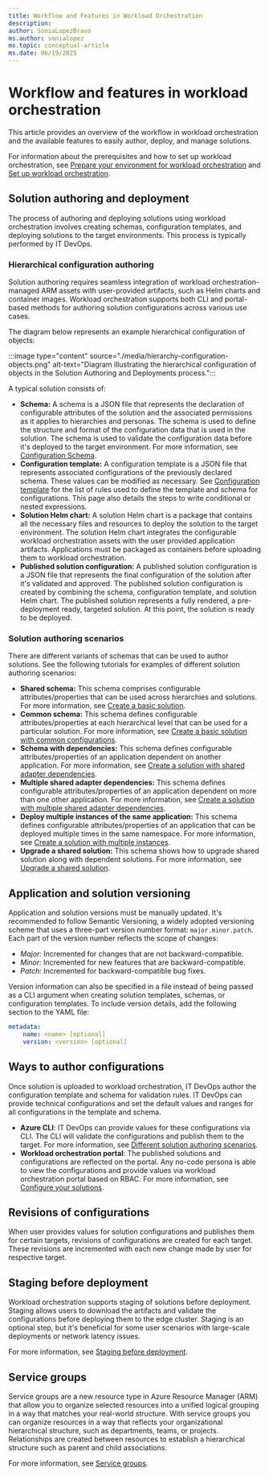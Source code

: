 ```yaml
---
title: Workflow and Features in Workload Orchestration
description: 
author: SoniaLopezBravo
ms.author: sonialopez
ms.topic: conceptual-article
ms.date: 06/19/2025
---
```



# Workflow and features in workload orchestration

This article provides an overview of the workflow in workload orchestration and the available features to easily author, deploy, and manage solutions.

For information about the prerequisites and how to set up workload orchestration, see [Prepare your environment for workload orchestration](initial-setup-environment.md) and [Set up workload orchestration](initial-setup-configuration.md).

## Solution authoring and deployment 

The process of authoring and deploying solutions using workload orchestration involves creating schemas, configuration templates, and deploying solutions to the target environments. This process is typically performed by IT DevOps.

### Hierarchical configuration authoring

Solution authoring requires seamless integration of workload orchestration-managed ARM assets with user-provided artifacts, such as Helm charts and container images. Workload orchestration supports both CLI and portal-based methods for authoring solution configurations across various use cases.

The diagram below represents an example hierarchical configuration of objects:

:::image type="content" source="./media/hierarchy-configuration-objects.png" alt-text="Diagram illustrating the hierarchical configuration of objects in the Solution Authoring and Deployments process.":::

A typical solution consists of:

- **Schema:** A schema is a JSON file that represents the declaration of configurable attributes of the solution and the associated permissions as it applies to hierarchies and personas. The schema is used to define the structure and format of the configuration data that is used in the solution. The schema is used to validate the configuration data before it's deployed to the target environment. For more information, see [Configuration Schema](configuring-schema.md).
- **Configuration template:** A configuration template is a JSON file that  represents associated configurations of the previously declared schema. These values can be modified as necessary. See [Configuration template](configuring-template.md) for the list of rules used to define the template and schema for configurations. This page also details the steps to write conditional or nested expressions.
- **Solution Helm chart:** A solution Helm chart is a package that contains all the necessary files and resources to deploy the solution to the target environment. The solution Helm chart integrates the configurable workload orchestration assets with the user provided application artifacts. Applications must be packaged as containers before uploading them to workload orchestration.
- **Published solution configuration:** A published solution configuration is a JSON file that represents the final configuration of the solution after it's validated and approved. The published solution configuration is created by combining the schema, configuration template, and solution Helm chart. The published solution represents a fully rendered, a pre-deployment ready, targeted solution. At this point, the solution is ready to be deployed.

### Solution authoring scenarios

There are different variants of schemas that can be used to author solutions. See the following tutorials for examples of different solution authoring scenarios:

- **Shared schema:** This schema comprises configurable attributes/properties that can be used across hierarchies and solutions. For more information, see [Create a basic solution](quickstart-solution-without-common-configuration.md).
- **Common schema:** This schema defines configurable attributes/properties at each hierarchical level that can be used for a particular solution. For more information, see [Create a basic solution with common configurations](quickstart-solution-with-common-configuration.md).
- **Schema with dependencies:** This schema defines configurable attributes/properties of an application dependent on another application. For more information, see [Create a solution with shared adapter dependencies](quickstart-solution-shared-adapter-dependency.md).
- **Multiple shared adapter dependencies:** This schema defines configurable attributes/properties of an application dependent on more than one other application. For more information, see [Create a solution with multiple shared adapter dependencies](quickstart-solution-multiple-shared-adapter-dependency.md).
- **Deploy multiple instances of the same application:** This schema defines configurable attributes/properties of an application that can be deployed multiple times in the same namespace. For more information, see [Create a solution with multiple instances](quickstart-solution-multiple-instances-k8s.md).
- **Upgrade a shared solution:** This schema shows how to upgrade shared solution along with dependent solutions. For more information, see [Upgrade a shared solution](quickstart-upgrade-shared-application.md).


## Application and solution versioning

Application and solution versions must be manually updated. It's recommended to follow Semantic Versioning, a widely adopted versioning scheme that uses a three-part version number format: `major.minor.patch`. Each part of the version number reflects the scope of changes:

- *Major:* Incremented for changes that are not backward-compatible.
- *Minor:* Incremented for new features that are backward-compatible.
- *Patch:* Incremented for backward-compatible bug fixes.

Version information can also be specified in a file instead of being passed as a CLI argument when creating solution templates, schemas, or configuration templates. To include version details, add the following section to the YAML file:

```yaml
metadata:
    name: <name> [optional]
    version: <version> [optional]
```

## Ways to author configurations

Once solution is uploaded to workload orchestration, IT DevOps author the configuration template and schema for validation rules. IT DevOps can provide technical configurations and set the default values and ranges for all configurations in the template and schema.

- **Azure CLI**: IT DevOps can provide values for these configurations via CLI. The CLI will validate the configurations and publish them to the target. For more information, see [Different solution authoring scenarios](#different-solution-authoring-scenarios).
- **Workload orchestration portal**: The published solutions and configurations are reflected on the portal. Any no-code persona is able to view the configurations and provide values via workload orchestration portal based on RBAC. For more information, see [Configure your solutions](configure.md).

## Revisions of configurations

When user provides values for solution configurations and publishes them for certain targets, revisions of configurations are created for each target. These revisions are incremented with each new change made by user for respective target.

## Staging before deployment

Workload orchestration supports staging of solutions before deployment. Staging allows users to download the artifacts and validate the configurations before deploying them to the edge cluster. Staging is an optional step, but it's beneficial for some user scenarios with large-scale deployments or network latency issues. 

For more information, see [Staging before deployment](how-to-stage.md).

## Service groups 

Service groups are a new resource type in Azure Resource Manager (ARM) that allow you to organize selected resources into a unified logical grouping in a way that matches your real-world structure. With service groups you can organize resources in a way that reflects your organizational hierarchical structure, such as departments, teams, or projects. Relationships are created between resources to establish a hierarchical structure such as parent and child associations.

For more information, see [Service groups](service-group.md).


